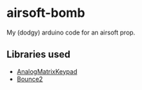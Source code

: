 # airsoft-bomb
My (dodgy) arduino code for an airsoft prop.

## Libraries used
- [AnalogMatrixKeypad](http://experimentaltechnik.com/matrix-keypad-pin-reduction/)
- [Bounce2](https://github.com/thomasfredericks/Bounce2)
